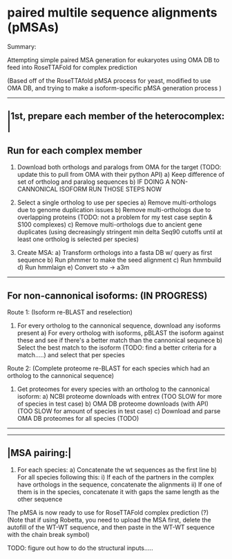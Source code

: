# paired multile sequence alignments (pMSAs)
Summary: 

Attempting simple paired MSA generation for eukaryotes using OMA DB to feed into RoseTTAFold for complex prediction 

(Based off of the RoseTTAfold pMSA process for yeast, modified to use OMA DB, and trying to make a isoform-specific pMSA generation process ) 

-------------------------------------------------
|1st, prepare each member of the heterocomplex: |
-------------------------------------------------

Run for each complex member 
---------------------------------------------------------
1) Download both orthologs and paralogs from OMA for the target (TODO: update this to pull from OMA with their python API)
  a) Keep difference of set of ortholog and paralog sequences 
  b) IF DOING A NON-CANNONICAL ISOFORM RUN THOSE STEPS NOW
3) Select a single ortholog to use per species
  a) Remove multi-orthologs due to genome duplication issues 
  b) Remove multi-orthologs due to overlapping proteins (TODO: not a problem for my test case septin & S100 complexes) 
  c) Remove multi-orthologs due to ancient gene duplicates (using decreasingly stringent min delta  Seq90 cutoffs until at least one ortholog is selected per species) 
  
4) Create MSA: 
  a) Transform orthologs into a fasta DB w/ query as first sequence
  b) Run phmmer to make the seed alignment
  c) Run hmmbuild
  d) Run hmmlaign 
  e) Convert sto -> a3m 
 ---------------------------------------------------------
 For non-cannonical isoforms: (IN PROGRESS) 
 ---------------------------------------------------------
 Route 1: (Isoform re-BLAST and reselection)
 
 1) For every ortholog to the cannonical sequence, download any isoforms present 
  a) For every ortholog with isoforms, pBLAST the isoform against these and see if there's a better match than the cannonical sequnece 
  b) Select the best match to the isoform (TODO: find a better criteria for a match.....) and select that per species 
  
 Route 2: (Complete proteome re-BLAST for each species which had an ortholog to the cannonical sequence) 
 
 1) Get proteomes for every species with an ortholog to the cannonical isoform:
  a) NCBI proteome downloads with entrex (TOO SLOW for more of species in test case)
  b) OMA DB proteome downloads (with API) (TOO SLOW for amount of species in test case)
  c) Download and parse OMA DB proteomes for all species (TODO)
 ---------------------------------------------------------
 
 --------------
 |MSA pairing:|
 --------------
 1) For each species: 
  a) Concatenate the wt sequences as the first line
  b) For all species following this: 
    i) If each of the partners in the complex have orthologs in the sequence, concatenate the alignments 
    ii) If one of them is in the species, concatenate it with gaps the same length as the other sequence 
    
 The pMSA is now ready to use for RoseTTAFold complex prediction (?) (Note that if using Robetta, you need to upload the MSA first, delete the autofill of the WT-WT sequence, and then paste in the WT-WT sequence with the chain break symbol) 
 
 TODO: figure out how to do the structural inputs.....
 
  
